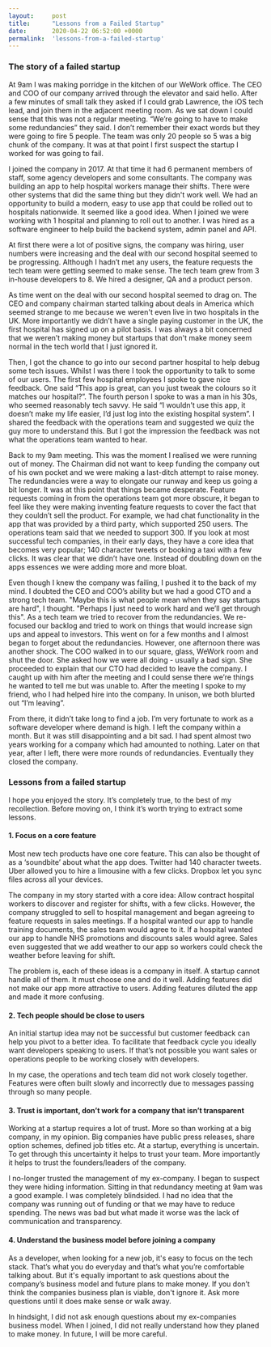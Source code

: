```yaml
---
layout:     post
title:      "Lessons from a Failed Startup"
date:       2020-04-22 06:52:00 +0000
permalink:  'lessons-from-a-failed-startup'
---
```


### The story of a failed startup

At 9am I was making porridge in the kitchen of our WeWork office. The CEO and COO of our company arrived through the elevator and said hello. After a few minutes of small talk they asked if I could grab Lawrence, the iOS tech lead, and join them in the adjacent meeting room. As we sat down I could sense that this was not a regular meeting. “We’re going to have to make some redundancies” they said. I don’t remember their exact words but they were going to fire 5 people. The team was only 20 people so 5 was a big chunk of the company. It was at that point I first suspect the startup I worked for was going to fail.

I joined the company in 2017. At that time it had 6 permanent members of staff, some agency developers and some consultants. The company was building an app to help hospital workers manage their shifts. There were other systems that did the same thing but they didn't work well. We had an opportunity to build a modern, easy to use app that could be rolled out to hospitals nationwide. It seemed like a good idea. When I joined we were working with 1 hospital and planning to roll out to another. I was hired as a software engineer to help build the backend system, admin panel and API.

At first there were a lot of positive signs, the company was hiring, user numbers were increasing and the deal with our second hospital seemed to be progressing. Although I hadn’t met any users, the feature requests the tech team were getting seemed to make sense. The tech team grew from 3 in-house developers to 8. We hired a designer, QA and a product person.

As time went on the deal with our second hospital seemed to drag on. The CEO and company chairman started talking about deals in America which seemed strange to me because we weren't even live in two hospitals in the UK. More importantly we didn’t have a single paying customer in the UK, the first hospital has signed up on a pilot basis. I was always a bit concerned that we weren’t making money but startups that don't make money seem normal in the tech world that I just ignored it.

Then, I got the chance to go into our second partner hospital to help debug some tech issues. Whilst I was there I took the opportunity to talk to some of our users. The first few hospital employees I spoke to gave nice feedback. One said “This app is great, can you just tweak the colours so it matches our hospital?”. The fourth person I spoke to was a man in his 30s, who seemed reasonably tech savvy. He said “I wouldn’t use this app, it doesn’t make my life easier, I’d just log into the existing hospital system”. I shared the feedback with the operations team and suggested we quiz the guy more to understand this. But I got the impression the feedback was not what the operations team wanted to hear.

Back to my 9am meeting. This was the moment I realised we were running out of money. The Chairman did not want to keep funding the company out of his own pocket and we were making a last-ditch attempt to raise money. The redundancies were a way to elongate our runway and keep us going a bit longer. It was at this point that things became desperate. Feature requests coming in from the operations team got more obscure, it began to feel like they were making inventing feature requests to cover the fact that they couldn’t sell the product. For example, we had chat functionality in the app that was provided by a third party, which supported 250 users. The operations team said that we needed to support 300. If you look at most successful tech companies, in their early days, they have a core idea that becomes very popular; 140 character tweets or booking a taxi with a few clicks. It was clear that we didn’t have one. Instead of doubling down on the apps essences we were adding more and more bloat.

Even though I knew the company was failing, I pushed it to the back of my mind. I doubted the CEO and COO’s ability but we had a good CTO and a strong tech team. "Maybe this is what people mean when they say startups are hard", I thought. "Perhaps I just need to work hard and we’ll get through this". As a tech team we tried to recover from the redundancies. We re-focused our backlog and tried to work on things that would increase sign ups and appeal to investors. This went on for a few months and I almost began to forget about the redundancies. However, one afternoon there was another shock. The COO walked in to our square, glass, WeWork room and shut the door. She asked how we were all doing - usually a bad sign. She proceeded to explain that our CTO had decided to leave the company. I caught up with him after the meeting and I could sense there we’re things he wanted to tell me but was unable to. After the meeting I spoke to my friend, who I had helped hire into the company. In unison, we both blurted out “I’m leaving”.

From there, it didn’t take long to find a job. I’m very fortunate to work as a software developer where demand is high. I left the company within a month. But it was still disappointing and a bit sad. I had spent almost two years working for a company which had amounted to nothing. Later on that year, after I left, there were more rounds of redundancies. Eventually they closed the company.

### Lessons from a failed startup

I hope you enjoyed the story. It’s completely true, to the best of my recollection. Before moving on, I think it’s worth trying to extract some lessons.

#### 1. Focus on a core feature

Most new tech products have one core feature. This can also be thought of as a ‘soundbite’ about what the app does. Twitter had 140 character tweets. Uber allowed you to hire a limousine with a few clicks. Dropbox let you sync files across all your devices.

The company in my story started with a core idea: Allow contract hospital workers to discover and register for shifts, with a few clicks. However, the company struggled to sell to hospital management and began agreeing to feature requests in sales meetings. If a hospital wanted our app to handle training documents, the sales team would agree to it. If a hospital wanted our app to handle NHS promotions and discounts sales would agree. Sales even suggested that we add weather to our app so workers could check the weather before leaving for shift.

The problem is, each of these ideas is a company in itself. A startup cannot handle all of them. It must choose one and do it well. Adding features did not make our app more attractive to users. Adding features diluted the app and made it more confusing.

#### 2. Tech people should be close to users

An initial startup idea may not be successful but customer feedback can help you pivot to a better idea. To facilitate that feedback cycle you ideally want developers speaking to users. If that’s not possible you want sales or operations people to be working closely with developers.

In my case, the operations and tech team did not work closely together. Features were often built slowly and incorrectly due to messages passing through so many people.

#### 3. Trust is important, don’t work for a company that isn’t transparent

Working at a startup requires a lot of trust. More so than working at a big company, in my opinion. Big companies have public press releases, share option schemes, defined job titles etc. At a startup, everything is uncertain. To get through this uncertainty it helps to trust your team. More importantly it helps to trust the founders/leaders of the company.

I no-longer trusted the management of my ex-company. I began to suspect they were hiding information. Sitting in that redundancy meeting at 9am was a good example. I was completely blindsided. I had no idea that the company was running out of funding or that we may have to reduce spending. The news was bad but what made it worse was the lack of communication and transparency.

#### 4. Understand the business model before joining a company

As a developer, when looking for a new job, it's easy to focus on the tech stack. That’s what you do everyday and that’s what you’re comfortable talking about. But it's equally important to ask questions about the company’s business model and future plans to make money. If you don’t think the companies business plan is viable, don't ignore it. Ask more questions until it does make sense or walk away.

In hindsight, I did not ask enough questions about my ex-companies business model. When I joined, I did not really understand how they planed to make money. In future, I will be more careful.
